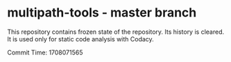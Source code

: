 # multipath-tools - master branch

This repository contains frozen state of the repository.
Its history is cleared. It is used only for static code
analysis with Codacy.

Commit Time: 1708071565